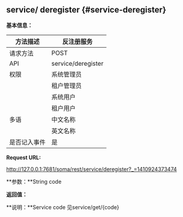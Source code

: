 ## service/ deregister {#service-deregister}

**基本信息：**

| 方法描述 | 反注册服务 |
| --- | --- |
| 请求方法 | POST |
| API | service/deregister |
| 权限 | 系统管理员 | 是, |
|  | 租户管理员 | 是 |
|  | 系统用户 | 是 |
|  | 租户用户 | 是 |
| 多语 | 中文名称 | 反注册服务 |
|  | 英文名称 | **Deregisterservice** |
| 是否记入事件 | 是 |

**Request URL:**

http://127.0.0.1:7681/soma/rest/service/deregister?_=1410924373474

**参数：**String code

**返回值：**

**说明：**Service code 见service/get/{code}